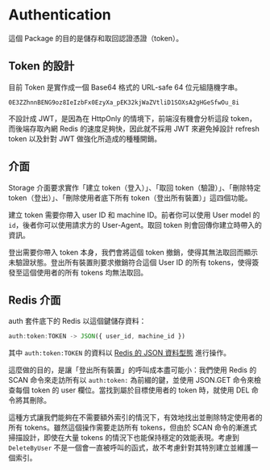 # Authentication

這個 Package 的目的是儲存和取回認證憑證（token）。

## Token 的設計

目前 Token 是實作成一個 Base64 格式的 URL-safe 64 位元組隨機字串。

```plain
0E3ZZhnnBENG9oz8IeIzbFx0EzyXa_pEK32kjWaZVtliD1SOXsA2gHGeSfwOu_8i
```

不設計成 JWT，是因為在 HttpOnly 的情境下，前端沒有機會分析這段 token，而後端存取內網 Redis 的速度足夠快，因此就不採用 JWT 來避免掉設計 refresh token 以及針對 JWT 做強化所造成的種種開銷。

## 介面

Storage 介面要求實作「建立 token（登入）」、「取回 token（驗證）」、「刪除特定 token（登出）」、「刪除使用者底下所有 token（登出所有裝置）」這四個功能。

建立 token 需要你帶入 user ID 和 machine ID。前者你可以使用 User model 的 `id`，後者你可以使用請求方的 User-Agent。取回 token 則會回傳你建立時帶入的資訊。

登出需要你帶入 token 本身，我們會將這個 token 撤銷，使得其無法取回而顯示未驗證狀態。登出所有裝置則要求撤銷符合這個 User ID 的所有 tokens，使得簽發至這個使用者的所有 tokens 均無法取回。

## Redis 介面

auth 套件底下的 Redis 以這個鍵儲存資料：

```jsx
auth:token:TOKEN -> JSON({ user_id, machine_id })
```

其中 `auth:token:TOKEN` 的資料以 [Redis 的 JSON 資料型態](https://redis.io/docs/latest/develop/data-types/json/) 進行操作。

這麼做的目的，是讓「登出所有裝置」的呼叫成本盡可能小：我們使用 Redis 的 SCAN 命令來走訪所有以 `auth:token:` 為前綴的鍵，並使用 JSON.GET 命令來檢查每個 token 的 user 欄位。當找到屬於目標使用者的 token 時，就使用 DEL 命令將其刪除。

這種方式讓我們能夠在不需要額外索引的情況下，有效地找出並刪除特定使用者的所有 tokens。雖然這個操作需要走訪所有 tokens，但由於 SCAN 命令的漸進式掃描設計，即使在大量 tokens 的情況下也能保持穩定的效能表現。考慮到 `DeleteByUser` 不是一個會一直被呼叫的函式，故不考慮針對其特別建立並維護一個索引。
